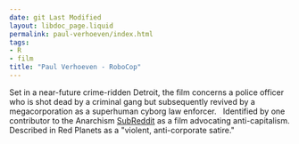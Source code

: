 ```yaml
---
date: git Last Modified
layout: libdoc_page.liquid
permalink: paul-verhoeven/index.html
tags:
- R
- film
title: "Paul Verhoeven - RoboCop"
---
```


Set in a near-future crime-ridden Detroit, the  film concerns a police officer who is shot dead by a criminal gang  but subsequently revived by a megacorporation as a superhuman cyborg  law enforcer.
 
Identified by one contributor to the Anarchism <a href="https://www.reddit.com/r/Anarchism/comments/2a2r93/can_we_compile_a_list_of_the_top_films_advocating/"> SubReddit</a> as a film advocating anti-capitalism. Described in  Red Planets as a "violent,  anti-corporate satire."